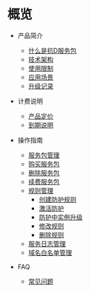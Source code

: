 # 概览

* 产品简介
  * [什么是抗D服务包](/uantiddos/uadssp/concepts/overview.md) 
  * [技术架构](/uantiddos/uadssp/concepts/architecture)
  * [使用限制](/uantiddos/uadssp/concepts/limit)
  * [应用场景](/uantiddos/uadssp/concepts/appliance)
  * [升级记录](/uantiddos/uadssp/concepts/change)

* 计费说明
  * [产品定价](/uantiddos/uadssp/bill/price) 
  * [到期说明](/uantiddos/uadssp/bill/expire)
* 操作指南
  *  [ 服务包管理 ]( /uantiddos/uadssp/opintro/pkg_mgmt )
    * [购买服务包](/uantiddos/uadssp/opintro/buy_adssp)
    * [删除服务包](/uantiddos/uadssp/opintro/delete_adssp)
    * [续费服务包](/uantiddos/uadssp/opintro/rebuy_adssp)
  * [规则管理](/uantiddos/uadssp/opintro/rule_mgmt)
    * [创建防护规则](/uantiddos/uadssp/opintro/create_rule)
    * [激活防护](/uantiddos/uadssp/opintro/activate_rule)
    * [防护中实例升级](/uantiddos/uadssp/opintro/update_activated_rule)
    * [修改规则](/uantiddos/uadssp/opintro/modify_rule)
    * [删除规则](/uantiddos/uadssp/opintro/delete_rule)
  * [服务日志管理](/uantiddos/uadssp/opintro/service_log)
  * [域名白名单管理](/uantiddos/uadssp/opintro/domain_mgmt)
* FAQ
  * [常见问题](/uantiddos/uadssp/faq/index)
